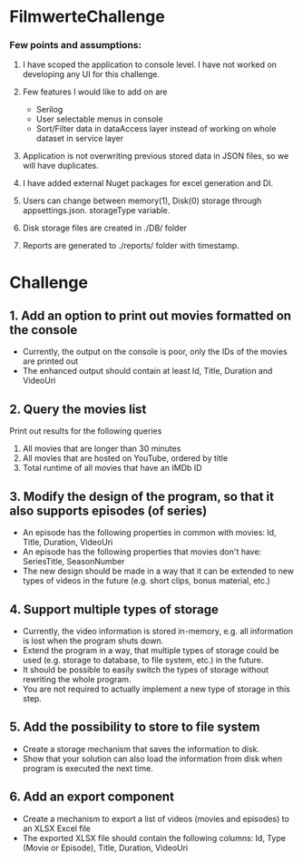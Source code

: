 # FilmwerteChallenge

### Few points and assumptions:

1. I have scoped the application to console level. I have not worked on developing any UI for this challenge.

2. Few features I would like to add on are  
	- Serilog
	- User selectable menus in console
	- Sort/Filter data in dataAccess layer instead of working on whole dataset in service layer
	
3. Application is not overwriting previous stored data in JSON files, so we will have duplicates.

4. I have added external Nuget packages for excel generation and DI.

5. Users can change between memory(1), Disk(0)  storage through appsettings.json. storageType variable.

6. Disk storage files are created in ./DB/ folder

7. Reports are generated to ./reports/ folder with timestamp.



# Challenge

## 1. Add an option to print out movies formatted on the console
- Currently, the output on the console is poor, only the IDs of the movies are printed out
- The enhanced output should contain at least Id, Title, Duration and VideoUri

## 2. Query the movies list
Print out results for the following queries
1. All movies that are longer than 30 minutes
2. All movies that are hosted on YouTube, ordered by title
3. Total runtime of all movies that have an IMDb ID

## 3. Modify the design of the program, so that it also supports episodes (of series)
- An episode has the following properties in common with movies: Id, Title, Duration, VideoUri
- An episode has the following properties that movies don't have: SeriesTitle, SeasonNumber
- The new design should be made in a way that it can be extended to new types of videos in the future (e.g. short clips, bonus material, etc.)

## 4. Support multiple types of storage
- Currently, the video information is stored in-memory, e.g. all information is lost when the program shuts down.
- Extend the program in a way, that multiple types of storage could be used (e.g. storage to database, to file system, etc.) in the future.
- It should be possible to easily switch the types of storage without rewriting the whole program.
- You are not required to actually implement a new type of storage in this step.

## 5. Add the possibility to store to file system
- Create a storage mechanism that saves the information to disk.
- Show that your solution can also load the information from disk when program is executed the next time.

## 6. Add an export component
- Create a mechanism to export a list of videos (movies and episodes) to an XLSX Excel file
- The exported XLSX file should contain the following columns: Id, Type (Movie or Episode), Title, Duration, VideoUri



